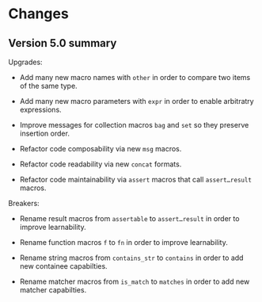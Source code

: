 # Changes


## Version 5.0 summary

Upgrades:

* Add many new macro names with `other` in order to compare two items of the same type.

* Add many new macro parameters with `expr` in order to enable arbitratry expressions.

* Improve messages for collection macros `bag` and `set` so they preserve insertion order.

* Refactor code composability via new `msg` macros.

* Refactor code readability via new `concat` formats.

* Refactor code maintainability via `assert` macros that call `assert…result` macros.

Breakers:

  * Rename result macros from `assertable` to `assert…result` in order to improve learnability.

  * Rename function macros `f` to `fn` in order to improve learnability.

  * Rename string macros from `contains_str` to `contains` in order to add new containee capabilties.

  * Rename matcher macros from `is_match` to `matches` in order to add new matcher capabilties.
